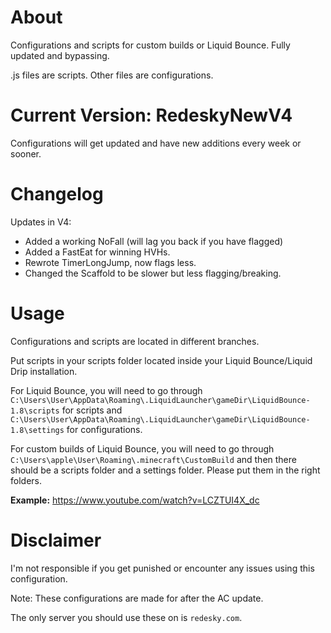 # About
Configurations and scripts for custom builds or Liquid Bounce. Fully updated and bypassing. 

.js files are scripts. Other files are configurations. 
# Current Version: RedeskyNewV4
Configurations will get updated and have new additions every week or sooner. 
# Changelog
Updates in V4: 
- Added a working NoFall (will lag you back if you have flagged)
- Added a FastEat for winning HVHs. 
- Rewrote TimerLongJump, now flags less. 
- Changed the Scaffold to be slower but less flagging/breaking. 
# Usage
Configurations and scripts are located in different branches. 

Put scripts in your scripts folder located inside your Liquid Bounce/Liquid Drip installation.  

For Liquid Bounce, you will need to go through ``C:\Users\User\AppData\Roaming\.LiquidLauncher\gameDir\LiquidBounce-1.8\scripts`` for scripts and ``C:\Users\User\AppData\Roaming\.LiquidLauncher\gameDir\LiquidBounce-1.8\settings`` for configurations. 

For custom builds of Liquid Bounce, you will need to go through ``C:\Users\apple\User\Roaming\.minecraft\CustomBuild`` and then there should be a scripts folder and a settings folder. Please put them in the right folders. 

**Example:** 
https://www.youtube.com/watch?v=LCZTUI4X_dc
# Disclaimer
I'm not responsible if you get punished or encounter any issues using this configuration.

Note: These configurations are made for after the AC update. 

The only server you should use these on is ``redesky.com``.

